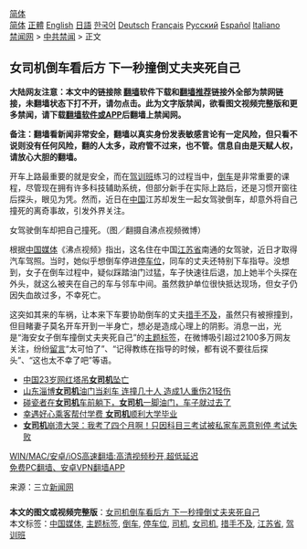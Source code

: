  <!-- 面包屑导航 --> <div class="breadcrumb"><!-- GTranslate: https://gtranslate.io/ -->  <div class="switcher notranslate">  <div class="selected">  <a href="#" onclick="return false;"> 简体</a>  </div>  <div class="option">  <a href="https://www.bannedbook.org" onclick="doGTranslate('zh-CN|zh-CN');jQuery('div.switcher div.selected a').html(jQuery(this).html());return false;" title="简体中文" class="nturl selected"> 简体</a>  <a href="https://www.bannedbook.org/zh-tw/" onclick="doGTranslate('zh-CN|zh-TW');jQuery('div.switcher div.selected a').html(jQuery(this).html());return false;" title="繁體中文" class="nturl"> 正體</a>  <a href="https://www.bannedbook.org/en/" onclick="doGTranslate('zh-CN|en');jQuery('div.switcher div.selected a').html(jQuery(this).html());return false;" title="English" class="nturl"> English</a>  <a href="https://www.bannedbook.org/ja/" onclick="doGTranslate('zh-CN|ja');jQuery('div.switcher div.selected a').html(jQuery(this).html());return false;" title="日本語" class="nturl"> 日語</a>  <a href="https://www.bannedbook.org/ko/" onclick="doGTranslate('zh-CN|ko');jQuery('div.switcher div.selected a').html(jQuery(this).html());return false;" title="한국어" class="nturl"> 한국어</a>  <a href="https://www.bannedbook.org/de/" onclick="doGTranslate('zh-CN|de');jQuery('div.switcher div.selected a').html(jQuery(this).html());return false;" title="Deutsch" class="nturl"> Deutsch</a>  <a href="https://www.bannedbook.org/fr/" onclick="doGTranslate('zh-CN|fr');jQuery('div.switcher div.selected a').html(jQuery(this).html());return false;" title="Français" class="nturl"> Français</a>  <a href="https://www.bannedbook.org/ru/" onclick="doGTranslate('zh-CN|ru');jQuery('div.switcher div.selected a').html(jQuery(this).html());return false;" title="Русский" class="nturl"> Русский</a>  <a href="https://www.bannedbook.org/es/" onclick="doGTranslate('zh-CN|es');jQuery('div.switcher div.selected a').html(jQuery(this).html());return false;" title="Español" class="nturl"> Español</a>  <a href="https://www.bannedbook.org/it/" onclick="doGTranslate('zh-CN|it');jQuery('div.switcher div.selected a').html(jQuery(this).html());return false;" title="Italiano" class="nturl"> Italiano</a>  </div>  </div>      <div class='breadcrumb-sub'><!-- Breadcrumb NavXT 6.3.0 --> <a href="https://www.bannedbook.org/" class="home">禁闻网</a> &gt; <a href="https://www.bannedbook.org/bnews/cbnews/" class="category">中共禁闻</a> &gt; 正文</div></div><h2>女司机倒车看后方 下一秒撞倒丈夫夹死自己</h2> <p class="notice"><b>大陆网友注意：本文中的链接除 <a href="https://github.com/bannedbook/fanqiang" >翻墙</a>软件下载和<a href="https://github.com/killgcd/justmysocks/blob/master/README.md">翻墙推荐</a>链接外全部为禁网链接，未翻墙状态下打不开，请勿点击。此为文字版禁闻，欲看图文视频完整版和更多禁闻，请下载<a href="https://github.com/bannedbook/fanqiang">翻墙软件或APP</a>后翻墙上禁闻网。</p><p>备注：翻墙看新闻非常安全，翻墙以真实身份发表敏感言论有一定风险，但只看不说则没有任何风险，翻的人太多，政府管不过来，也不管。信息自由是天赋人权，请放心大胆的翻墙。</b></p>  <div class="entry"> <p>开车上路最重要的就是安全，而在<a href="https://www.bannedbook.org/bnews/tag/%E9%A9%BE%E8%AE%AD%E7%8F%AD/" class="st_tag internal_tag" rel="tag" title="标签 驾训班 下的日志">驾训班</a>练习的过程当中，<a href="https://www.bannedbook.org/bnews/tag/%E5%80%92%E8%BD%A6/" class="st_tag internal_tag" rel="tag" title="标签 倒车 下的日志">倒车</a>是非常重要的课程，尽管现在拥有许多科技辅助系统，但部分新手在实际上路后，还是习惯开窗往后探头，眼见为凭。然而，近日在<span class='wp_keywordlink_affiliate'><a href="https://www.bannedbook.org/" title="中国" target="_blank">中国</a></span>江苏却发生一起女驾驶倒车，却意外将自己撞死的离奇事故，引发外界关注。</p> <p>女驾驶倒车却把自己撞死。（图／翻摄自沸点视频微博）</p>  <p>根据<a href="https://www.bannedbook.org/bnews/tag/%E4%B8%AD%E5%9B%BD%E5%AA%92%E4%BD%93/" class="st_tag internal_tag" rel="tag" title="标签 中国媒体 下的日志">中国媒体</a>《沸点视频》指出，这名住在中国<a href="https://www.bannedbook.org/bnews/tag/%E6%B1%9F%E8%8B%8F%E7%9C%81/" class="st_tag internal_tag" rel="tag" title="标签 江苏省 下的日志">江苏省</a>南通的女驾驶，近日才取得汽车驾照。当时，她似乎想倒车停进<a href="https://www.bannedbook.org/bnews/tag/%E5%81%9C%E8%BD%A6%E4%BD%8D/" class="st_tag internal_tag" rel="tag" title="标签 停车位 下的日志">停车位</a>，同车的丈夫还特别下车指导。没想到，女子在倒车过程中，疑似踩踏油门过猛，车子快速往后退，加上她半个头探在外头，就这么被夹在自己的车与邻车中间。虽然救护单位很快抵达现场，但女子仍因失血故过多，不幸死亡。</p> <p>这突如其来的车祸，让本来下车要协助倒车的丈夫<a href="https://www.bannedbook.org/bnews/tag/%E6%8E%AA%E6%89%8B%E4%B8%8D%E5%8F%8A/" class="st_tag internal_tag" rel="tag" title="标签 措手不及 下的日志">措手不及</a>，虽然只有被擦撞到，但目睹妻子莫名开车开到一半身亡，想必是造成心理上的阴影。消息一出，光是“海安女子倒车撞倒丈夫夹死自己”的<a href="https://www.bannedbook.org/bnews/tag/%E4%B8%BB%E9%A2%98%E6%A0%87%E7%AD%BE/" class="st_tag internal_tag" rel="tag" title="标签 主题标签 下的日志">主题标签</a>，在微博吸引超过2100多万网友关注，纷纷<span class='wp_keywordlink'><a href="https://www.bannedbook.org/bnews/tougao/" title="留言" target="_blank">留言</a></span>“太可怕了”、“记得教练在指导的时候，都有说不要往后探头”、“这也太不幸了吧”等语。</p>  <ul class='op-related-articles' title='相关阅读'> <li><a href='https://www.bannedbook.org/bnews/cnnews/20210719/1589781.html' target='_blank'>中国23岁网红塔吊<b>女司机</b>坠亡</a></li> <li><a href='https://www.bannedbook.org/bnews/cbnews/20210614/1566656.html' target='_blank'>山东淄博<b>女司机</b>油门当刹车 连撞几十人 造成1人重伤21轻伤</a></li> <li><a href='https://www.bannedbook.org/bnews/funmedia/20210612/1565218.html' target='_blank'>碰瓷者在<b>女司机</b>车前躺下，<b>女司机</b>一脚油门，车子就过去了</a></li> <li><a href='https://www.bannedbook.org/bnews/lifebaike/20210605/1560543.html' target='_blank'>幸遇好心乘客帮付学费 <b>女司机</b>顺利大学毕业</a></li> <li><a href='https://www.bannedbook.org/bnews/cbnews/20210530/1556606.html' target='_blank'><b>女司机</b>崩溃大哭：我考了四个月啊！只因科目三考试被私家车恶意别停 考试失败</a></li> </ul> <p class="texttj"> <a href="https://github.com/bannedbook/fanqiang/wiki/V2ray%E6%9C%BA%E5%9C%BA" target="_blank">WIN/MAC/安卓/iOS高速翻墙:高清视频秒开,超低延迟</a><br/> <a href="https://github.com/bannedbook/fanqiang/wiki/%E7%A6%81%E9%97%BB%E7%BD%91%E5%AE%89%E5%8D%93%E7%BF%BB%E5%A2%99%E6%96%B0%E9%97%BBAPP" target="_blank">免费PC翻墙、安卓VPN翻墙APP</a></p><p> 来源：三立<span class='wp_keywordlink_affiliate'><a href="https://www.bannedbook.org/" title="新闻网">新闻网</a></span> </p> <a name='sharetosocial'></a>  <div style="margin-bottom:5px;padding-bottom:5px;clear:both"> <div id="archive-pix-1" class="banner-ads"> <!-- AuctionX Display platform tag START --> <div id="26318x728x90x621x_ADSLOT2" clicktrack="%%CLICK_URL_ESC%%"></div> <!-- AuctionX Display platform tag END --> </div> <div id="archive-pix-2" class="banner-ads"> <!-- AuctionX Display platform tag START --> <div id="26315x300x250x621x_ADSLOT2" clicktrack="%%CLICK_URL_ESC%%"></div> <!-- AuctionX Display platform tag END --> </div> </div>    <div id="archive-pix-1" class="banner-ads"> <!-- AuctionX Display platform tag START --> <div id="26318x728x90x621x_ADSLOT3" clicktrack="%%CLICK_URL_ESC%%"></div> <!-- AuctionX Display platform tag END --> </div> <div><b>本文的图文或视频完整版</b>：<a href='https://www.bannedbook.org/bnews/cbnews/20210719/1589951.html'>女司机倒车看后方 下一秒撞倒丈夫夹死自己</a></div>  </div><!--END ENTRY--> <div class="postfooter"> <div>本文标签：<a href="https://www.bannedbook.org/bnews/tag/%E4%B8%AD%E5%9B%BD%E5%AA%92%E4%BD%93/" rel="tag">中国媒体</a>, <a href="https://www.bannedbook.org/bnews/tag/%E4%B8%BB%E9%A2%98%E6%A0%87%E7%AD%BE/" rel="tag">主题标签</a>, <a href="https://www.bannedbook.org/bnews/tag/%E5%80%92%E8%BD%A6/" rel="tag">倒车</a>, <a href="https://www.bannedbook.org/bnews/tag/%E5%81%9C%E8%BD%A6%E4%BD%8D/" rel="tag">停车位</a>, <a href="https://www.bannedbook.org/bnews/tag/%e5%8f%b8%e6%9c%ba/" rel="tag">司机</a>, <a href="https://www.bannedbook.org/bnews/tag/%e5%a5%b3%e5%8f%b8%e6%9c%ba/" rel="tag">女司机</a>, <a href="https://www.bannedbook.org/bnews/tag/%E6%8E%AA%E6%89%8B%E4%B8%8D%E5%8F%8A/" rel="tag">措手不及</a>, <a href="https://www.bannedbook.org/bnews/tag/%E6%B1%9F%E8%8B%8F%E7%9C%81/" rel="tag">江苏省</a>, <a href="https://www.bannedbook.org/bnews/tag/%E9%A9%BE%E8%AE%AD%E7%8F%AD/" rel="tag">驾训班</a></div>  </div><!--END POSTFOOTER--> 